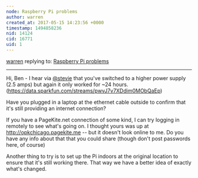 ```yaml
---
node: Raspberry Pi problems
author: warren
created_at: 2017-05-15 14:23:56 +0000
timestamp: 1494858236
nid: 14124
cid: 16771
uid: 1
---
```




[warren](../profile/warren) replying to: [Raspberry Pi problems](../notes/bkleist/04-19-2017/raspberry-pi-problems)

----
Hi, Ben - I hear via [@stevie](/profile/stevie) that you've switched to a higher power supply (2.5 amps) but again it only worked for ~24 hours. (https://data.sparkfun.com/streams/pwvJ7v7XDdim0MObQaEp)

Have you plugged in a laptop at the ethernet cable outside to confirm that it's still providing an internet connection? 

If you have a PageKite.net connection of some kind, I can try logging in remotely to see what's going on. I thought yours was up at http://opkchicago.pagekite.me -- but it doesn't look online to me. Do you have any info about that that you could share (though don't post passwords here, of course)

Another thing to try is to set up the Pi indoors at the original location to ensure that it's still working there. That way we have a better idea of exactly what's changed. 